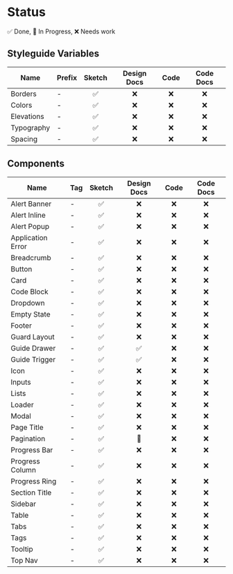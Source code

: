 # Status

✅ Done, 🚧 In Progress, ❌ Needs work

## Styleguide Variables

| Name | Prefix | Sketch | Design Docs | Code | Code Docs |
| --- | --- | :---: | :---: | :---: | :---: |
| Borders    | - | ✅ | ❌ | ❌ | ❌ |
| Colors     | - | ✅ | ❌ | ❌ | ❌ |
| Elevations | - | ✅ | ❌ | ❌ | ❌ |
| Typography | - | ✅ | ❌ | ❌ | ❌ |
| Spacing    | - | ✅ | ❌ | ❌ | ❌ |

## Components

| Name | Tag | Sketch | Design Docs | Code | Code Docs |
| --- | --- | :---: | :---: | :---: | :---: |
| Alert Banner      | - | ✅ | ❌ | ❌ | ❌ |
| Alert Inline      | - | ✅ | ❌ | ❌ | ❌ |
| Alert Popup       | - | ✅ | ❌ | ❌ | ❌ |
| Application Error | - | ✅ | ❌ | ❌ | ❌ |
| Breadcrumb        | - | ✅ | ❌ | ❌ | ❌ |
| Button            | - | ✅ | ❌ | ❌ | ❌ |
| Card              | - | ✅ | ❌ | ❌ | ❌ |
| Code Block        | - | ✅ | ❌ | ❌ | ❌ |
| Dropdown          | - | ✅ | ❌ | ❌ | ❌ |
| Empty State       | - | ✅ | ❌ | ❌ | ❌ |
| Footer            | - | ✅ | ❌ | ❌ | ❌ |
| Guard Layout      | - | ✅ | ❌ | ❌ | ❌ |
| Guide Drawer      | - | ✅ | ✅ | ❌ | ❌ |
| Guide Trigger     | - | ✅ | ✅ | ❌ | ❌ |
| Icon              | - | ✅ | ❌ | ❌ | ❌ |
| Inputs            | - | ✅ | ❌ | ❌ | ❌ |
| Lists             | - | ✅ | ❌ | ❌ | ❌ |
| Loader            | - | ✅ | ❌ | ❌ | ❌ |
| Modal             | - | ✅ | ❌ | ❌ | ❌ |
| Page Title        | - | ✅ | ❌ | ❌ | ❌ |
| Pagination        | - | ✅ | 🚧 | ❌ | ❌ |
| Progress Bar      | - | ✅ | ❌ | ❌ | ❌ |
| Progress Column   | - | ✅ | ❌ | ❌ | ❌ |
| Progress Ring     | - | ✅ | ❌ | ❌ | ❌ |
| Section Title     | - | ✅ | ❌ | ❌ | ❌ |
| Sidebar           | - | ✅ | ❌ | ❌ | ❌ |
| Table             | - | ✅ | ❌ | ❌ | ❌ |
| Tabs              | - | ✅ | ❌ | ❌ | ❌ |
| Tags              | - | ✅ | ❌ | ❌ | ❌ |
| Tooltip           | - | ✅ | ❌ | ❌ | ❌ |
| Top Nav           | - | ✅ | ❌ | ❌ | ❌ |
